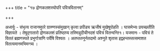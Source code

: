 +++
title = "१७ द्रोणकलशस्योपरि पवित्रवितानम्"

+++

अध्वर्युः - संभृत्य राजानमुपरे ग्राव्ण्णस्संमुखान् कृत्वा प्रपीड्य ऋजीषं मुखेषूपोहति । घासमेभ्यः प्रयच्छतीति विज्ञायते । तेषूद्गातारो द्रोणकलशं प्रतिष्ठाप्य तस्मिन्नुदीचीनदशं पवित्रं वितन्वन्ति१। यजमानः - पवित्रं ते विततं ब्रह्मणस्पते प्रभुर्गात्राणि पर्येषि विश्वतः । अतप्ततनूर्नतदामो अश्नुते शृतास इद्वहन्तस्तत्समाशत वितत्यमानमभिमन्त्र्य ।
